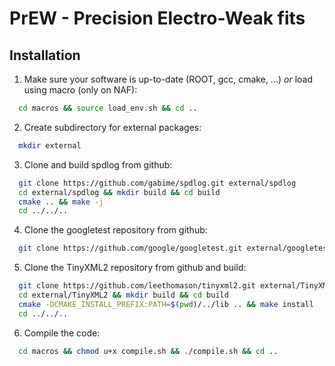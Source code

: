 # PrEW - Precision Electro-Weak fits


## Installation

1. Make sure your software is up-to-date (ROOT, gcc, cmake, ...) *or* load using macro (only on NAF):
  ```sh
    cd macros && source load_env.sh && cd ..
  ```
2. Create subdirectory for external packages:
  ```sh
    mkdir external
  ```
3. Clone and build spdlog from github:
  ```sh
    git clone https://github.com/gabime/spdlog.git external/spdlog
    cd external/spdlog && mkdir build && cd build
    cmake .. && make -j
    cd ../../..
  ```
4. Clone the googletest repository from github:
  ```sh
    git clone https://github.com/google/googletest.git external/googletest
  ```
5. Clone the TinyXML2 repository from github and build:
  ```sh
    git clone https://github.com/leethomason/tinyxml2.git external/TinyXML2
    cd external/TinyXML2 && mkdir build && cd build
    cmake -DCMAKE_INSTALL_PREFIX:PATH=$(pwd)/../lib .. && make install
    cd ../../..
  ```
6. Compile the code:
  ```sh
    cd macros && chmod u+x compile.sh && ./compile.sh && cd ..
  ```